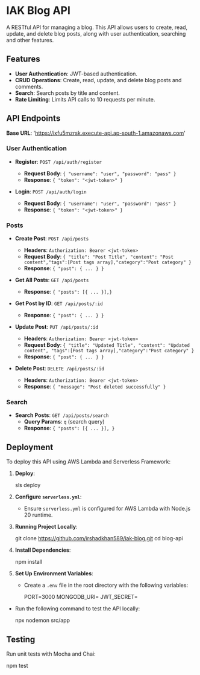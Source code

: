 # IAK Blog API

A RESTful API for managing a blog. This API allows users to create, read, update, and delete blog posts, along with user authentication, searching and other features.

## Features

- **User Authentication**: JWT-based authentication.
- **CRUD Operations**: Create, read, update, and delete blog posts and comments.
- **Search**: Search posts by title and content.
- **Rate Limiting**: Limits API calls to 10 requests per minute.

## API Endpoints
**Base URL**: 'https://ixfu5mzrsk.execute-api.ap-south-1.amazonaws.com'
### User Authentication

- **Register**: `POST /api/auth/register`
  - **Request Body**: `{ "username": "user", "password": "pass" }`
  - **Response**: `{ "token": "<jwt-token>" }`

- **Login**: `POST /api/auth/login`
  - **Request Body**: `{ "username": "user", "password": "pass" }`
  - **Response**: `{ "token": "<jwt-token>" }`


### Posts

- **Create Post**: `POST /api/posts`
  - **Headers**: `Authorization: Bearer <jwt-token>`
  - **Request Body**: `{ "title": "Post Title", "content": "Post content","tags":[Post tags array],"category":"Post category" }`
  - **Response**: `{ "post": { ... } }`

- **Get All Posts**: `GET /api/posts`
  - **Response**: `{ "posts": [{ ... }],}`

- **Get Post by ID**: `GET /api/posts/:id`
  - **Response**: `{ "post": { ... } }`

- **Update Post**: `PUT /api/posts/:id`
  - **Headers**: `Authorization: Bearer <jwt-token>`
  - **Request Body**: `{ "title": "Updated Title", "content": "Updated content", "tags":[Post tags array],"category":"Post category" }`
  - **Response**: `{ "post": { ... } }`

- **Delete Post**: `DELETE /api/posts/:id`
  - **Headers**: `Authorization: Bearer <jwt-token>`
  - **Response**: `{ "message": "Post deleted successfully" }`

### Search

- **Search Posts**: `GET /api/posts/search`
  - **Query Params**: `q` (search query)
  - **Response**: `{ "posts": [{ ... }], }`

## Deployment

To deploy this API using AWS Lambda and Serverless Framework:

1. **Deploy**:

   
   sls deploy
   

2. **Configure `serverless.yml`**:
   - Ensure `serverless.yml` is configured for AWS Lambda with Node.js 20 runtime.


3. **Running Project Locally**:

   
   git clone https://github.com/irshadkhan589/iak-blog.git
   cd blog-api
   

2. **Install Dependencies**:

   
   npm install
   

3. **Set Up Environment Variables**:
   - Create a `.env` file in the root directory with the following variables:

     PORT=3000
     MONGODB_URI=<your-mongodb-uri>
     JWT_SECRET=<your-jwt-secret>
     
  - Run the following command to test the API locally:

     
     npx nodemon src/app
## Testing

Run unit tests with Mocha and Chai:


npm test
